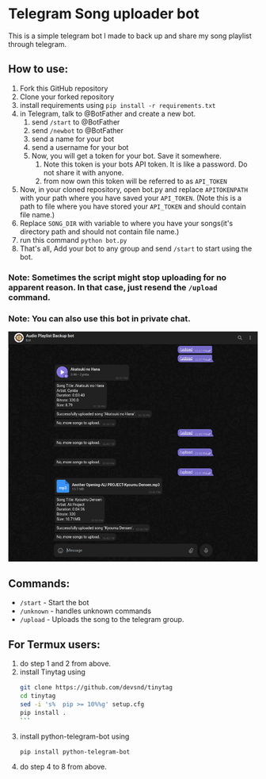 # Telegram Song uploader bot

This is a simple telegram bot I made to back up and share my song playlist through telegram.

## How to use:
1. Fork this GitHub repository
2. Clone your forked repository
3. install requirements using `pip install -r requirements.txt`
4. in Telegram, talk to @BotFather and create a new bot.
   1. send `/start` to @BotFather
   2. send `/newbot` to @BotFather
   3. send a name for your bot
   4. send a username for your bot
   5. Now, you will get a token for your bot. Save it somewhere.
      1. Note this token is your bots API token. It is like a password. Do not share it with anyone.
      2. from now own this token will be referred to as `API_TOKEN`
5. Now, in your cloned repository, open bot.py and replace `APITOKENPATH` with your path where you 
   have saved your `API_TOKEN`. (Note this is a path to file where you have stored your `API_TOKEN` and 
   should contain file name.)
6. Replace `SONG_DIR` with variable to where you have your songs(it's directory path and should not 
   contain file name.)
7. run this command `python bot.py`
8. That's all, Add your bot to any group and send `/start` to start using the bot.

### Note: Sometimes the script might stop uploading for no apparent reason. In that case, just resend the `/upload` command.
### Note: You can also use this bot in private chat.

![Test](Test.png)

## Commands:
- `/start` - Start the bot
- `/unknown` - handles unknown commands
- `/upload` - Uploads the song to the telegram group.

## For Termux users:
1. do step 1 and 2 from above.
2. install Tinytag using
    ````bash
   git clone https://github.com/devsnd/tinytag
   cd tinytag
   sed -i 's%  pip >= 10%%g' setup.cfg
   pip install .
   ```
3. install python-telegram-bot using
    ```bash
   pip install python-telegram-bot
   ```
4. do step 4 to 8 from above.